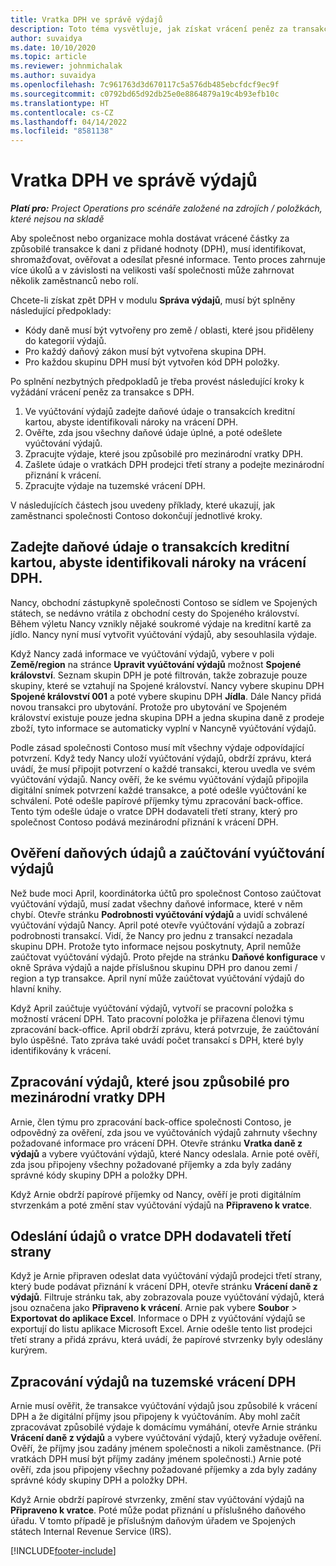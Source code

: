 ```yaml
---
title: Vratka DPH ve správě výdajů
description: Toto téma vysvětluje, jak získat vrácení peněz za transakce způsobilé k dani z přidané hodnoty (DPH).
author: suvaidya
ms.date: 10/10/2020
ms.topic: article
ms.reviewer: johnmichalak
ms.author: suvaidya
ms.openlocfilehash: 7c961763d3d670117c5a576db485ebcfdcf9ec9f
ms.sourcegitcommit: c0792bd65d92db25e0e8864879a19c4b93efb10c
ms.translationtype: HT
ms.contentlocale: cs-CZ
ms.lasthandoff: 04/14/2022
ms.locfileid: "8581138"
---
```

# <a name="vat-recovery-in-expense-management"></a>Vratka DPH ve správě výdajů

_**Platí pro:** Project Operations pro scénáře založené na zdrojích / položkách, které nejsou na skladě_

Aby společnost nebo organizace mohla dostávat vrácené částky za způsobilé transakce k dani z přidané hodnoty (DPH), musí identifikovat, shromažďovat, ověřovat a odesílat přesné informace. Tento proces zahrnuje více úkolů a v závislosti na velikosti vaší společnosti může zahrnovat několik zaměstnanců nebo rolí.

Chcete-li získat zpět DPH v modulu **Správa výdajů**, musí být splněny následující předpoklady:

- Kódy daně musí být vytvořeny pro země / oblasti, které jsou přiděleny do kategorií výdajů.
- Pro každý daňový zákon musí být vytvořena skupina DPH.
- Pro každou skupinu DPH musí být vytvořen kód DPH položky.

Po splnění nezbytných předpokladů je třeba provést následující kroky k vyžádání vrácení peněz za transakce s DPH.

1. Ve vyúčtování výdajů zadejte daňové údaje o transakcích kreditní kartou, abyste identifikovali nároky na vrácení DPH.
2. Ověřte, zda jsou všechny daňové údaje úplné, a poté odešlete vyúčtování výdajů.
3. Zpracujte výdaje, které jsou způsobilé pro mezinárodní vratky DPH.
4. Zašlete údaje o vratkách DPH prodejci třetí strany a podejte mezinárodní přiznání k vrácení.
5. Zpracujte výdaje na tuzemské vrácení DPH.

V následujících částech jsou uvedeny příklady, které ukazují, jak zaměstnanci společnosti Contoso dokončují jednotlivé kroky.

## <a name="enter-tax-information-about-credit-card-transactions-to-identify-eligible-vat-refunds"></a>Zadejte daňové údaje o transakcích kreditní kartou, abyste identifikovali nároky na vrácení DPH.

Nancy, obchodní zástupkyně společnosti Contoso se sídlem ve Spojených státech, se nedávno vrátila z obchodní cesty do Spojeného království. Během výletu Nancy vznikly nějaké soukromé výdaje na kreditní kartě za jídlo. Nancy nyní musí vytvořit vyúčtování výdajů, aby sesouhlasila výdaje.

Když Nancy zadá informace ve vyúčtování výdajů, vybere v poli **Země/region** na stránce **Upravit vyúčtování výdajů** možnost **Spojené království**. Seznam skupin DPH je poté filtrován, takže zobrazuje pouze skupiny, které se vztahují na Spojené království. Nancy vybere skupinu DPH **Spojené království 001** a poté vybere skupinu DPH **Jídla**. Dále Nancy přidá novou transakci pro ubytování. Protože pro ubytování ve Spojeném království existuje pouze jedna skupina DPH a jedna skupina daně z prodeje zboží, tyto informace se automaticky vyplní v Nancyně vyúčtování výdajů.

Podle zásad společnosti Contoso musí mít všechny výdaje odpovídající potvrzení. Když tedy Nancy uloží vyúčtování výdajů, obdrží zprávu, která uvádí, že musí připojit potvrzení o každé transakci, kterou uvedla ve svém vyúčtování výdajů. Nancy ověří, že ke svému vyúčtování výdajů připojila digitální snímek potvrzení každé transakce, a poté odešle vyúčtování ke schválení. Poté odešle papírové příjemky týmu zpracování back-office. Tento tým odešle údaje o vratce DPH dodavateli třetí strany, který pro společnost Contoso podává mezinárodní přiznání k vrácení DPH.

## <a name="verify-tax-information-and-post-an-expense-report"></a>Ověření daňových údajů a zaúčtování vyúčtování výdajů

Než bude moci April, koordinátorka účtů pro společnost Contoso zaúčtovat vyúčtování výdajů, musí zadat všechny daňové informace, které v něm chybí. Otevře stránku **Podrobnosti vyúčtování výdajů** a uvidí schválené vyúčtování výdajů Nancy. April poté otevře vyúčtování výdajů a zobrazí podrobnosti transakcí. Vidí, že Nancy pro jednu z transakcí nezadala skupinu DPH. Protože tyto informace nejsou poskytnuty, April nemůže zaúčtovat vyúčtování výdajů. Proto přejde na stránku **Daňové konfigurace** v okně Správa výdajů a najde příslušnou skupinu DPH pro danou zemi / region a typ transakce. April nyní může zaúčtovat vyúčtování výdajů do hlavní knihy.

Když April zaúčtuje vyúčtování výdajů, vytvoří se pracovní položka s možností vrácení DPH. Tato pracovní položka je přiřazena členovi týmu zpracování back-office. April obdrží zprávu, která potvrzuje, že zaúčtování bylo úspěšné. Tato zpráva také uvádí počet transakcí s DPH, které byly identifikovány k vrácení.

## <a name="process-expenses-that-are-eligible-for-international-vat-recovery"></a>Zpracování výdajů, které jsou způsobilé pro mezinárodní vratky DPH

Arnie, člen týmu pro zpracování back-office společnosti Contoso, je odpovědný za ověření, zda jsou ve vyúčtováních výdajů zahrnuty všechny požadované informace pro vrácení DPH. Otevře stránku **Vratka daně z výdajů** a vybere vyúčtování výdajů, které Nancy odeslala. Arnie poté ověří, zda jsou připojeny všechny požadované příjemky a zda byly zadány správné kódy skupiny DPH a položky DPH.

Když Arnie obdrží papírové příjemky od Nancy, ověří je proti digitálním stvrzenkám a poté změní stav vyúčtování výdajů na **Připraveno k vratce**.

## <a name="send-vat-recovery-data-to-the-third-party-vendor"></a>Odeslání údajů o vratce DPH dodavateli třetí strany

Když je Arnie připraven odeslat data vyúčtování výdajů prodejci třetí strany, který bude podávat přiznání k vrácení DPH, otevře stránku **Vrácení daně z výdajů**. Filtruje stránku tak, aby zobrazovala pouze vyúčtování výdajů, která jsou označena jako **Připraveno k vrácení**. Arnie pak vybere **Soubor** &gt; **Exportovat do aplikace Excel**. Informace o DPH z vyúčtování výdajů se exportují do listu aplikace Microsoft Excel. Arnie odešle tento list prodejci třetí strany a přidá zprávu, která uvádí, že papírové stvrzenky byly odeslány kurýrem.

## <a name="process-expenses-for-domestic-vat-recovery"></a>Zpracování výdajů na tuzemské vrácení DPH

Arnie musí ověřit, že transakce vyúčtování výdajů jsou způsobilé k vrácení DPH a že digitální příjmy jsou připojeny k vyúčtováním. Aby mohl začít zpracovávat způsobilé výdaje k domácímu vymáhání, otevře Arnie stránku **Vrácení daně z výdajů** a vybere vyúčtování výdajů, který vyžaduje ověření. Ověří, že příjmy jsou zadány jménem společnosti a nikoli zaměstnance. (Při vratkách DPH musí být příjmy zadány jménem společnosti.) Arnie poté ověří, zda jsou připojeny všechny požadované příjemky a zda byly zadány správné kódy skupiny DPH a položky DPH.

Když Arnie obdrží papírové stvrzenky, změní stav vyúčtování výdajů na **Připraveno k vratce**. Poté může podat přiznání u příslušného daňového úřadu. V tomto případě je příslušným daňovým úřadem ve Spojených státech Internal Revenue Service (IRS).


[!INCLUDE[footer-include](../includes/footer-banner.md)]